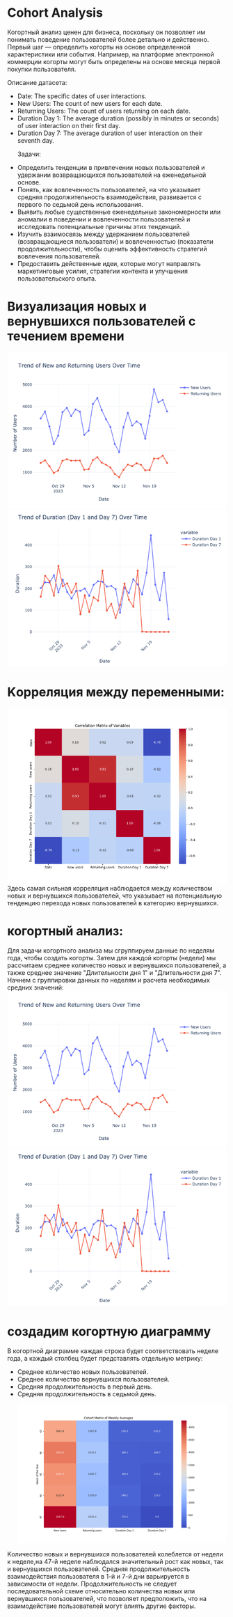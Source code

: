 # Cohort Analysis
Когортный анализ ценен для бизнеса, поскольку он позволяет им понимать поведение пользователей более детально и действенно.
Первый шаг — определить когорты на основе определенной характеристики или события. Например, на платформе электронной коммерции когорты могут быть определены на основе месяца первой покупки пользователя.<p>
Описание датасета:
- Date: The specific dates of user interactions.
- New Users: The count of new users for each date.
- Returning Users: The count of users returning on each date.
- Duration Day 1: The average duration (possibly in minutes or seconds) of user interaction on their first day.
- Duration Day 7: The average duration of user interaction on their seventh day.<p>
Задачи:
- Определить тенденции в привлечении новых пользователей и удержании возвращающихся пользователей на еженедельной основе.
- Понять, как вовлеченность пользователей, на что указывает средняя продолжительность взаимодействия, развивается с первого по седьмой день использования.
- Выявить любые существенные еженедельные закономерности или аномалии в поведении и вовлеченности пользователей и исследовать потенциальные причины этих тенденций.
- Изучить взаимосвязь между удержанием пользователей (возвращающиеся пользователи) и вовлеченностью (показатели продолжительности), чтобы оценить эффективность стратегий вовлечения пользователей.
- Предоставить действенные идеи, которые могут направлять маркетинговые усилия, стратегии контента и улучшения пользовательского опыта.
 # Визуализация новых и вернувшихся пользователей с течением времени
![Trend of New and Returning Users Over Time.png](https://github.com/Mamaeva-Bariyat/Cohort-Analysis/blob/main/images/Trend%20of%20New%20and%20Returning%20Users%20Over%20Time.png)
![Trend of Duration(Day 1 and Day 7) Over Time.png](https://github.com/Mamaeva-Bariyat/Cohort-Analysis/blob/main/images/Trend%20of%20Duration%20(Day%201%20and%20Day%207)%20Over%20Time.png)
# Kорреляция между переменными:
![Correlation Matrix of Variables](https://github.com/Mamaeva-Bariyat/Cohort-Analysis/blob/main/images/Correlation%20Matrix%20of%20Variables.png)
Здесь самая сильная корреляция наблюдается между количеством новых и вернувшихся пользователей, что указывает на потенциальную тенденцию перехода новых пользователей в категорию вернувшихся.
# когортный анализ:
Для задачи когортного анализа мы сгруппируем данные по неделям года, чтобы создать когорты. Затем для каждой когорты (недели) мы рассчитаем среднее количество новых и вернувшихся пользователей, а также среднее значение "Длительности дня 1" и "Длительности дня 7". Начнем с группировки данных по неделям и расчета необходимых средних значений:
![Weekly Average jf New vs. Returning Users.png](https://github.com/Mamaeva-Bariyat/Cohort-Analysis/blob/main/images/Trend%20of%20New%20and%20Returning%20Users%20Over%20Time.png)
![Weekly Average of Duration (Day 1 vs. Day 7).png](https://github.com/Mamaeva-Bariyat/Cohort-Analysis/blob/main/images/Weekly%20Average%20of%20Duration%20(Day%201%20vs.%20Day%207).png)
# создадим когортную диаграмму
В когортной диаграмме каждая строка будет соответствовать неделе года, а каждый столбец будет представлять отдельную метрику:
- Среднее количество новых пользователей.
- Среднее количество вернувшихся пользователей.
- Средняя продолжительность в первый день.
- Средняя продолжительность в седьмой день.<p>
![Cohort Matrix of Weekly Averages.png](https://github.com/Mamaeva-Bariyat/Cohort-Analysis/blob/main/images/Cohort%20Matrix%20of%20Weekly%20Averages.png) <p>

Kоличество новых и вернувшихся пользователей колеблется от недели к неделе,на 47-й неделе наблюдался значительный рост как новых, так и вернувшихся пользователей. Средняя продолжительность взаимодействия пользователя в 1-й и 7-й дни варьируется в зависимости от недели. Продолжительность не следует последовательной схеме относительно количества новых или вернувшихся пользователей, что позволяет предположить, что на взаимодействие пользователей могут влиять другие факторы.






